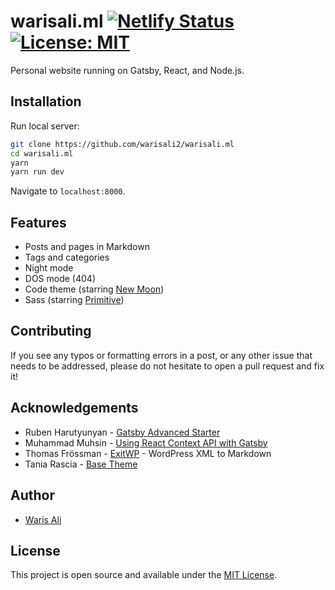 # warisali.ml [![Netlify Status](https://api.netlify.com/api/v1/badges/3c8b21bf-072c-4f9a-aa60-e869f25b1c9c/deploy-status)](https://app.netlify.com/sites/warisali/deploys) [![License: MIT](https://img.shields.io/badge/License-MIT-blue.svg)](https://opensource.org/licenses/MIT)

Personal website running on Gatsby, React, and Node.js.

## Installation

Run local server:

```bash
git clone https://github.com/warisali2/warisali.ml
cd warisali.ml
yarn
yarn run dev
```

Navigate to `localhost:8000`.

## Features

- Posts and pages in Markdown
- Tags and categories
- Night mode
- DOS mode (404)
- Code theme (starring [New Moon](https://taniarascia.github.io/new-moon))
- Sass (starring [Primitive](https://taniarascia.github.io/primitive))

## Contributing

If you see any typos or formatting errors in a post, or any other issue that needs to be addressed, please do not hesitate to open a pull request and fix it!

## Acknowledgements

- Ruben Harutyunyan - [Gatsby Advanced Starter](https://github.com/vagr9k/gatsby-advanced-starter/)
- Muhammad Muhsin - [Using React Context API with Gatsby](https://www.gatsbyjs.org/blog/2019-01-31-using-react-context-api-with-gatsby/)
- Thomas Frössman - [ExitWP](https://github.com/thomasf/exitwp) - WordPress XML to Markdown
- Tania Rascia - [Base Theme](https://github.com/taniarascia/taniarascia.com)

## Author

- [Waris Ali](https://warisali.ml)

## License

This project is open source and available under the [MIT License](LICENSE).
